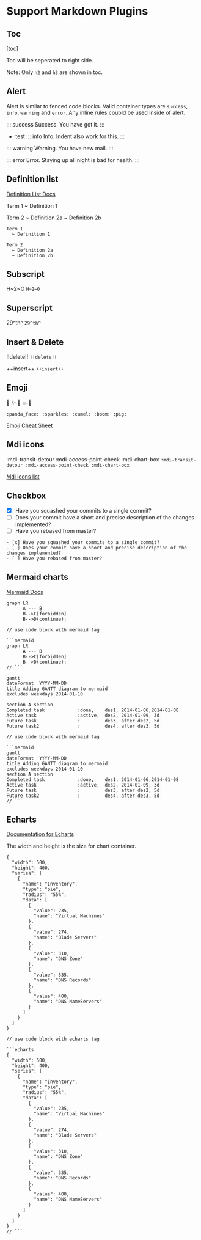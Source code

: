 # Support Markdown Plugins

## Toc
[toc]

Toc will be seperated to right side.

Note: Only `h2` and `h3` are shown in toc.

## Alert

Alert is similar to fenced code blocks. Valid container types are `success`, `info`, `warning` and `error`. Any inline rules coubld be used inside of alert.

::: success
Success. You have got it.
:::

- test
  ::: info
  Info. Indent also work for this.
  :::

::: warning
Warning. You have new mail.
:::

::: error
Error. Staying up all night is bad for health.
:::

## Definition list

[Definition List Docs](http://pandoc.org/README.html#definition-lists)

Term 1
  ~ Definition 1

Term 2
  ~ Definition 2a
  ~ Definition 2b

```text
Term 1
  ~ Definition 1

Term 2
  ~ Definition 2a
  ~ Definition 2b
```

## Subscript

H~2~O `H~2~O`

## Superscript

29^th^ `29^th^`

## Insert & Delete

!!delete!!  `!!delete!!`

++insert++  `++insert++`

## Emoji

:panda_face: :sparkles: :camel: :boom: :pig:

`:panda_face: :sparkles: :camel: :boom: :pig:`

[Emoji Cheat Sheet](http://www.emoji-cheat-sheet.com/)

## Mdi icons

:mdi-transit-detour :mdi-access-point-check :mdi-chart-box `:mdi-transit-detour :mdi-access-point-check :mdi-chart-box`

[Mdi icons list](https://cdn.materialdesignicons.com/5.4.55/)


## Checkbox

- [x] Have you squashed your commits to a single commit?
- [ ] Does your commit have a short and precise description of the changes implemented?
- [ ] Have you rebased from master?

```
- [x] Have you squashed your commits to a single commit?
- [ ] Does your commit have a short and precise description of the changes implemented?
- [ ] Have you rebased from master?
```

## Mermaid charts

[Mermaid Docs](https://mermaid-js.github.io/mermaid/#/README)

```mermaid
graph LR
      A --- B
      B-->C[forbidden]
      B-->D(continue);
```

```text
// use code block with mermaid tag

```mermaid
graph LR
      A --- B
      B-->C[forbidden]
      B-->D(continue);
// ```
```

```mermaid
gantt
dateFormat  YYYY-MM-DD
title Adding GANTT diagram to mermaid
excludes weekdays 2014-01-10

section A section
Completed task            :done,    des1, 2014-01-06,2014-01-08
Active task               :active,  des2, 2014-01-09, 3d
Future task               :         des3, after des2, 5d
Future task2              :         des4, after des3, 5d
```

```text
// use code block with mermaid tag

```mermaid
gantt
dateFormat  YYYY-MM-DD
title Adding GANTT diagram to mermaid
excludes weekdays 2014-01-10
section A section
Completed task            :done,    des1, 2014-01-06,2014-01-08
Active task               :active,  des2, 2014-01-09, 3d
Future task               :         des3, after des2, 5d
Future task2              :         des4, after des3, 5d
// ```
```

## Echarts

[Documentation for Echarts](https://echarts.apache.org/en/index.html)

The width and height is the size for chart container.

```echarts
{
  "width": 500,
  "height": 400,
  "series": [
    {
      "name": "Inventory",
      "type": "pie",
      "radius": "55%",
      "data": [
        {
          "value": 235,
          "name": "Virtual Machines"
        },
        {
          "value": 274,
          "name": "Blade Servers"
        },
        {
          "value": 310,
          "name": "DNS Zone"
        },
        {
          "value": 335,
          "name": "DNS Records"
        },
        {
          "value": 400,
          "name": "DNS NameServers"
        }
      ]
    }
  ]
}
```

```text
// use code block with echarts tag

```echarts
{
  "width": 500,
  "height": 400,
  "series": [
    {
      "name": "Inventory",
      "type": "pie",
      "radius": "55%",
      "data": [
        {
          "value": 235,
          "name": "Virtual Machines"
        },
        {
          "value": 274,
          "name": "Blade Servers"
        },
        {
          "value": 310,
          "name": "DNS Zone"
        },
        {
          "value": 335,
          "name": "DNS Records"
        },
        {
          "value": 400,
          "name": "DNS NameServers"
        }
      ]
    }
  ]
}
// ```
```
